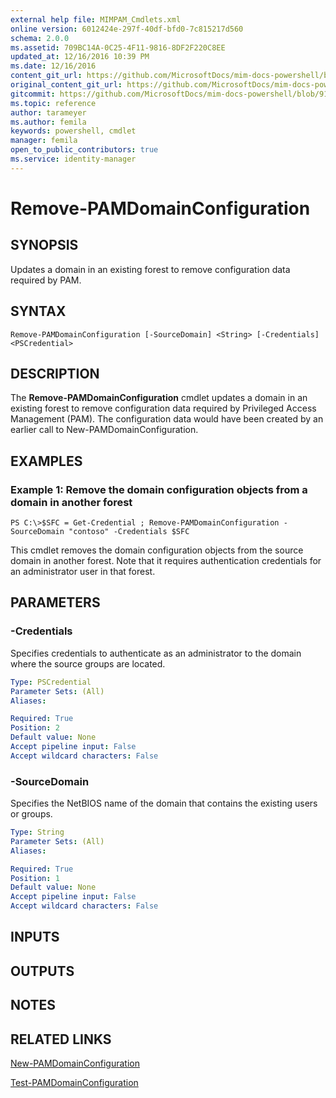 ```yaml
---
external help file: MIMPAM_Cmdlets.xml
online version: 6012424e-297f-40df-bfd0-7c815217d560
schema: 2.0.0
ms.assetid: 709BC14A-0C25-4F11-9816-8DF2F220C8EE
updated_at: 12/16/2016 10:39 PM
ms.date: 12/16/2016
content_git_url: https://github.com/MicrosoftDocs/mim-docs-powershell/blob/master/mim-cmdlets/MicrosoftIdentityManager/vlatest/Remove-PAMDomainConfiguration.md
original_content_git_url: https://github.com/MicrosoftDocs/mim-docs-powershell/blob/master/mim-cmdlets/MicrosoftIdentityManager/vlatest/Remove-PAMDomainConfiguration.md
gitcommit: https://github.com/MicrosoftDocs/mim-docs-powershell/blob/91e8680653c5bbea5afddb262c8a143482b14fd5/mim-cmdlets/MicrosoftIdentityManager/vlatest/Remove-PAMDomainConfiguration.md
ms.topic: reference
author: tarameyer
ms.author: femila
keywords: powershell, cmdlet
manager: femila
open_to_public_contributors: true
ms.service: identity-manager
---
```


# Remove-PAMDomainConfiguration

## SYNOPSIS
Updates a domain in an existing forest to remove configuration data required by PAM.

## SYNTAX

```
Remove-PAMDomainConfiguration [-SourceDomain] <String> [-Credentials] <PSCredential>
```

## DESCRIPTION
The **Remove-PAMDomainConfiguration** cmdlet updates a domain in an existing forest to remove configuration data required by Privileged Access Management (PAM).
The configuration data would have been created by an earlier call to New-PAMDomainConfiguration.

## EXAMPLES

### Example 1: Remove the domain configuration objects from a domain in another forest
```
PS C:\>$SFC = Get-Credential ; Remove-PAMDomainConfiguration -SourceDomain "contoso" -Credentials $SFC
```

This cmdlet removes the domain configuration objects from the source domain in another forest. 
Note that it requires authentication credentials for an administrator user in that forest.

## PARAMETERS

### -Credentials
Specifies credentials to authenticate as an administrator to the domain where the source groups are located.

```yaml
Type: PSCredential
Parameter Sets: (All)
Aliases: 

Required: True
Position: 2
Default value: None
Accept pipeline input: False
Accept wildcard characters: False
```

### -SourceDomain
Specifies the NetBIOS name of the domain that contains the existing users or groups.

```yaml
Type: String
Parameter Sets: (All)
Aliases: 

Required: True
Position: 1
Default value: None
Accept pipeline input: False
Accept wildcard characters: False
```

## INPUTS

## OUTPUTS

## NOTES

## RELATED LINKS

[New-PAMDomainConfiguration](xref:MicrosoftIdentityManager/vlatest/New-PAMDomainConfiguration.md)

[Test-PAMDomainConfiguration](xref:MicrosoftIdentityManager/vlatest/Test-PAMDomainConfiguration.md)



